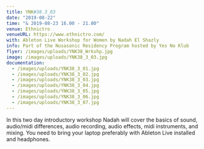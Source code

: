 ```yaml
---
title: YNK#38.3_03
date: "2019-08-22"
time: "& 2019-08-23 16.00 - 21.00"
venue: Ethnictro
venueURL: https://www.ethnictro.com/
with: Ableton Live Workshop for Women by Nadah El Shazly
info: Part of the Nusasonic Residency Program hosted by Yes No Klub
flyer: /images/uploads/YNK38_Wrkshp.jpg
image: /images/uploads/YNK38_3_03.jpg
documentation:
  - /images/uploads/YNK38_3_01.jpg
  - /images/uploads/YNK38_3_02.jpg
  - /images/uploads/YNK38_3_03.jpg
  - /images/uploads/YNK38_3_04.jpg
  - /images/uploads/YNK38_3_05.jpg
  - /images/uploads/YNK38_3_06.jpg
  - /images/uploads/YNK38_3_07.jpg
---
```


In this two day introductory workshop Nadah will cover the basics of sound, audio/midi differences, audio recording, audio effects, midi instruments, and mixing. You need to bring your laptop preferably with Ableton Live installed and headphones.
